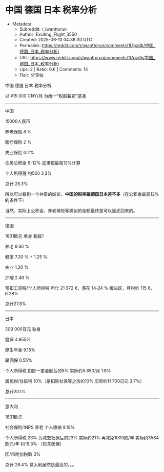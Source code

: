 # 中国 德国 日本 税率分析

- Metadata:
  - Subreddit: r_iwanttorun
  - Author: Exciting_Flight_3550
  - Created: 2025-06-10 04:38:30 UTC
  - Permalink: https://reddit.com/r/iwanttorun/comments/1l7pzdb/中国_德国_日本_税率分析/
  - URL: https://www.reddit.com/r/iwanttorun/comments/1l7pzdb/中国_德国_日本_税率分析/
  - Ups: 2 | Ratio: 0.6 | Comments: 14
  - Flair: 分享帖


中国 德国 日本 税率分析

以 ¥15 000 CNY/月 为统一“税前薪资”基准

---

中国

15000人民币

养老保险 8 %

医疗保险 2 %

失业保险 0.2%

住房公积金 5-12% 这里按最高12%计算

个人所得税 约500 3.3%

总计 25.3%

所以可以看到一个神奇的结论，**中国的税率跟德国日本差不多**（在公积金最高12%的条件下）

当然，实际上公积金、养老保险等类似的金额最终是可以返还回来的。

---

德国

1831欧元 单身 税级1

养老 9.30 %

健康 7.30 % + 1.25 %

失业 1.30 %

护理 2.40 %

预扣工资税/个人所得税 年化 21 972 €，落在 14‑24 % 缓进区，月税约 115
€，6.28%

总计27.8%

---

日本

309 000日元 独身

健保 4.955%

厚生年金 9.15%

雇佣保 0.55%

个人所得税 扣除一定金额后的5% 实际约5 850/月 1.8%

居民税/住民税 10%（是扣除社保等之后的10% 实际约11 700日元 3.7%）

总计20.1%

---

意大利

1831欧元

社会保险/INPS 养老 个人缴纳 9.19%

个人所得税 23% 为减去社保后的23% 实际约21% 再减免1000欧/年
实际约3584欧元/年 约16.3% （包含医保）

区/市附加税取 3%

总计 28.4% 意大利居然是最高的。。。

